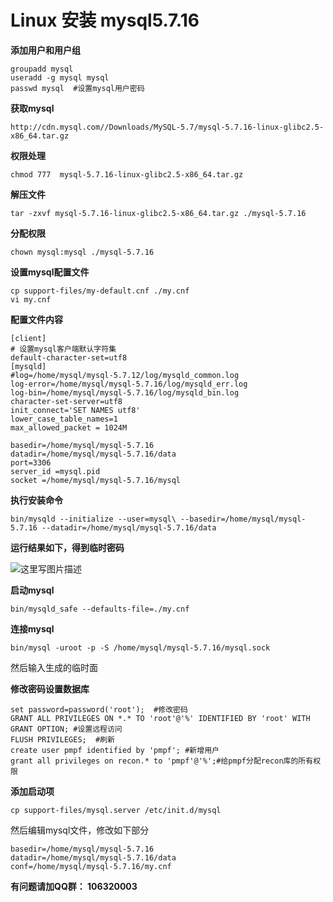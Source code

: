 #	Linux 安装 mysql5.7.16

**添加用户和用户组**

```
groupadd mysql
useradd -g mysql mysql 
passwd mysql  #设置mysql用户密码
```

  **获取mysql**
```
http://cdn.mysql.com//Downloads/MySQL-5.7/mysql-5.7.16-linux-glibc2.5-x86_64.tar.gz
```
**权限处理**

```
chmod 777  mysql-5.7.16-linux-glibc2.5-x86_64.tar.gz
```
**解压文件**

```
tar -zxvf mysql-5.7.16-linux-glibc2.5-x86_64.tar.gz ./mysql-5.7.16
```
**分配权限**

```
chown mysql:mysql ./mysql-5.7.16
```
**设置mysql配置文件**

```
cp support-files/my-default.cnf ./my.cnf
vi my.cnf
```
**配置文件内容**

```
[client]
# 设置mysql客户端默认字符集
default-character-set=utf8
[mysqld]
#log=/home/mysql/mysql-5.7.12/log/mysqld_common.log
log-error=/home/mysql/mysql-5.7.16/log/mysqld_err.log
log-bin=/home/mysql/mysql-5.7.16/log/mysqld_bin.log
character-set-server=utf8
init_connect='SET NAMES utf8'
lower_case_table_names=1
max_allowed_packet = 1024M

basedir=/home/mysql/mysql-5.7.16
datadir=/home/mysql/mysql-5.7.16/data
port=3306
server_id =mysql.pid
socket =/home/mysql/mysql-5.7.16/mysql
```
**执行安装命令**
```
bin/mysqld --initialize --user=mysql\ --basedir=/home/mysql/mysql-5.7.16 --datadir=/home/mysql/mysql-5.7.16/data
```
**运行结果如下，得到临时密码**

![这里写图片描述](http://img.blog.csdn.net/20161207113600501?watermark/2/text/aHR0cDovL2Jsb2cuY3Nkbi5uZXQvd2dnb3JraW5n/font/5a6L5L2T/fontsize/400/fill/I0JBQkFCMA==/dissolve/70/gravity/SouthEast)

**启动mysql**
```
bin/mysqld_safe --defaults-file=./my.cnf
```
**连接mysql**
```
bin/mysql -uroot -p -S /home/mysql/mysql-5.7.16/mysql.sock
```
然后输入生成的临时面

**修改密码设置数据库**
```
set password=password('root');  #修改密码
GRANT ALL PRIVILEGES ON *.* TO 'root'@'%' IDENTIFIED BY 'root' WITH GRANT OPTION; #设置远程访问
FLUSH PRIVILEGES;  #刷新
create user pmpf identified by 'pmpf'; #新增用户
grant all privileges on recon.* to 'pmpf'@'%';#给pmpf分配recon库的所有权限
```
**添加启动项**
```
cp support-files/mysql.server /etc/init.d/mysql
```
然后编辑mysql文件，修改如下部分
```
basedir=/home/mysql/mysql-5.7.16
datadir=/home/mysql/mysql-5.7.16/data
conf=/home/mysql/mysql-5.7.16/my.cnf
```

**有问题请加QQ群： 106320003**
